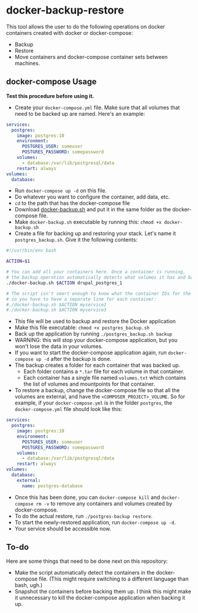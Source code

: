 # docker-backup-restore

This tool allows the user to do the following operations on docker containers created with docker or docker-compose:

- Backup
- Restore
- Move containers and docker-compose container sets between machines.

## docker-compose Usage

**Test this procedure before using it.**

- Create your `docker-compose.yml` file. Make sure that all volumes that need to be backed up are named. Here's an example:

```YAML
services:
  postgres:
    image: postgres:10
    environment:
      POSTGRES_USER: someuser
      POSTGRES_PASSWORD: somepassword
    volumes:
      - database:/var/lib/postgresql/data
    restart: always
volumes:
  database:
```

- Run `docker-compose up -d` on this file.
- Do whatever you want to configure the container, add data, etc.
- `cd` to the path that has the docker-compose file
- Download [docker-backup.sh](https://github.com/dotn8/docker-backup-restore/blob/master/docker-backup.sh) and put it in the same folder as the docker-compose file.
- Make `docker-backup.sh` executable by running this: `chmod +x docker-backup.sh`
- Create a file for backing up and restoring your stack. Let's name it `postgres_backup.sh`. Give it the following contents:

```bash
#!/usr/bin/env bash

ACTION=$1

# You can add all your containers here. Once a container is running,
# the backup operation automatically detects what volumes it has and backs them up.
./docker-backup.sh $ACTION drupal_postgres_1

# The script isn't smart enough to know what the container IDs for the docker-compose file are,
# so you have to have a separate line for each container:
#./docker-backup.sh $ACTION myservice2
#./docker-backup.sh $ACTION myservice3
```

- This file will be used to backup and restore the Docker application
- Make this file executable: `chmod +x postgres_backup.sh`
- Back up the application by running `./postgres_backup.sh backup`
- WARNING: this will stop your docker-compose application, but you won't lose the data in your volumes.
- If you want to start the docker-compose application again, run `docker-compose up -d` after the backup is done.
- The backup creates a folder for each container that was backed up.
  - Each folder contains a `*.tar` file for each volume in that container.
  - Each container has a single file named `volumes.txt` which contains the list of volumes and mountpoints for that container.
- To restore a backup, change the docker-compose file so that all the volumes are external, and have the `<COMPOSER_PROJECT>_VOLUME`. So for example, if your `docker-compose.yml` is in the folder `postgres`, the `docker-compose.yml` file should look like this:

```YAML
services:
  postgres:
    image: postgres:10
    environment:
      POSTGRES_USER: someuser
      POSTGRES_PASSWORD: somepassword
    volumes:
      - database:/var/lib/postgresql/data
    restart: always
volumes:
  database:
    external:
      name: postgres-database
```
          
- Once this has been done, you can `docker-compose kill` and `docker-compose rm -v` to remove any containers and volumes created by docker-compose.
- To do the actual restore, run `./postgres-backup restore`.
- To start the newly-restored application, run `docker-compose up -d`.
- Your service should be accessible now.

## To-do

Here are some things that need to be done next on this repository:

- Make the script automatically detect the containers in the docker-compose file. (This might require switching to a different language than bash, ugh.)
- Snapshot the containers before backing them up. I think this might make it unnecessary to kill the docker-compose application when backing it up.
